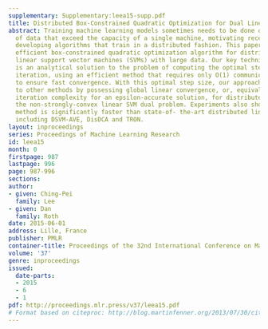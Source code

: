 ```yaml
---
supplementary: Supplementary:leea15-supp.pdf
title: Distributed Box-Constrained Quadratic Optimization for Dual Linear SVM
abstract: Training machine learning models sometimes needs to be done on large amounts
  of data that exceed the capacity of a single machine, motivating recent works on
  developing algorithms that train in a distributed fashion. This paper proposes an
  efficient box-constrained quadratic optimization algorithm for distributedly training
  linear support vector machines (SVMs) with large data. Our key technical contribution
  is an analytical solution to the problem of computing the optimal step size at each
  iteration, using an efficient method that requires only O(1) communication cost
  to ensure fast convergence. With this optimal step size, our approach is superior
  to other methods by possessing global linear convergence, or, equivalently, O(\log(1/ε))
  iteration complexity for an epsilon-accurate solution, for distributedly solving
  the non-strongly-convex linear SVM dual problem. Experiments also show that our
  method is significantly faster than state-of- the-art distributed linear SVM algorithms
  including DSVM-AVE, DisDCA and TRON.
layout: inproceedings
series: Proceedings of Machine Learning Research
id: leea15
month: 0
firstpage: 987
lastpage: 996
page: 987-996
sections: 
author:
- given: Ching-Pei
  family: Lee
- given: Dan
  family: Roth
date: 2015-06-01
address: Lille, France
publisher: PMLR
container-title: Proceedings of the 32nd International Conference on Machine Learning
volume: '37'
genre: inproceedings
issued:
  date-parts:
  - 2015
  - 6
  - 1
pdf: http://proceedings.mlr.press/v37/leea15.pdf
# Format based on citeproc: http://blog.martinfenner.org/2013/07/30/citeproc-yaml-for-bibliographies/
---
```

